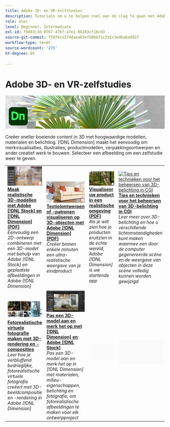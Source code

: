 ```yaml
---
title: Adobe 3D- en VR-zelfstudies
description: Tutorials om u te helpen snel aan de slag te gaan met Adobe 3D en VR
role: User
level: Beginner, Intermediate
exl-id: f9d03c3d-0767-476f-a7e1-0b283cf16cd3
source-git-commit: f5976ce274daea03ef5066f1c292c3ed6a6ad92f
workflow-type: tm+mt
source-wordcount: '275'
ht-degree: 0%

---
```


# Adobe 3D- en VR-zelfstudies

![Creative Cloud Hero-afbeelding](../assets/Dimenio.jpg)

Creëer sneller boeiende content in 3D met hoogwaardige modellen, materialen en belichting. [!DNL Dimension] maakt het eenvoudig om merkvisualisaties, illustraties, productmodellen, verpakkingsontwerpen en ander creatief werk te bouwen. Selecteer een afbeelding om een zelfstudie weer te geven.

<table>
<tr>
 <td>
   <a href="assets/CreateRealistic3DMockupswithAdobeStockandDimension.pdf">
      <img alt="Maak realistische 3D-modellen met Adobe [!DNL Stock] en [!DNL Dimension]" src="assets/CreateRealistic3DMockupswithAdobeStockandDimension.jpg" />
   </a>
    <div>
   <a href="assets/CreateRealistic3DMockupswithAdobeStockandDimension.pdf"><strong>Maak realistische 3D-modellen met Adobe [!DNL Stock] en [!DNL Dimension] (PDF)</strong></a>
    </div>
    <em>Eenvoudig een 2D-ontwerp combineren met een 3D-model met behulp van Adobe [!DNL Stock] en geplaatste afbeeldingen in Adobe [!DNL Dimension]</em>
    <br>
  </td>
  <td>
   <a href="assets/VisualizeTextileDesignsorPatternson3DObjectswithAdobeDimension.pdf">
      <img alt="Textielontwerpen of -patronen visualiseren op 3D-objecten met Adobe [!DNL Dimension]" src="assets/VisualizeTextileDesignsorPatternson3DObjectswithAdobeDimension.jpg" />
   </a>
    <div>
   <a href="assets/VisualizeTextileDesignsorPatternson3DObjectswithAdobeDimension.pdf"><strong>Textielontwerpen of -patronen visualiseren op 3D-objecten met Adobe [!DNL Dimension] (PDF)</strong></a>
    </div>
    <em>Creëer binnen enkele minuten een ultra-realistische weergave van je eindproduct</em>
    <br>
  </td>
  <td>
   <a href="../cce/assets/VisualizeyourProductinaRealisticEnvironment.pdf">
      <img alt="Visualiseer uw product in een realistische omgeving" src="assets/VisualizeyourProductinaRealisticEnvironment.jpg" />
   </a>
    <div>
   <a href="../cce/assets/VisualizeyourProductinaRealisticEnvironment.pdf"><strong>Visualiseer uw product in een realistische omgeving (PDF)</strong></a>
    </div>
    <em>Als je wilt zien hoe je producten eruitzien in de echte wereld, Adobe [!DNL Dimension] is uw startende app</em>
    <br>
  </td>
  <td>
   <a href="mastering3dlighting.md">
      <img alt="Tips en technieken voor het beheersen van 3D-belichting in CGI" src="assets/Mastering3dlighting_1.gif" />
   </a>
    <div>
   <a href="mastering3dlighting.md"><strong>Tips en technieken voor het beheersen van 3D-belichting in CGI</strong></a>
    </div>
    <em>Leer meer over 3D-belichting en hoe u verschillende lichtomstandigheden kunt maken waarmee een door de computer gegenereerde scène en de weergave van objecten in deze scène volledig kunnen worden gewijzigd</em>
    <br>
  </td>
</tr>
<tr>
  <td>
   <a href="photorealistic.md">
      <img alt="Fotorealistische virtuele fotografie maken met 3D-rendering en -composities" src="assets/Photorealistic_TOC.png" />
   </a>
    <div>
   <a href="photorealistic.md"><strong>Fotorealistische virtuele fotografie maken met 3D-rendering en -composities</strong></a>
    </div>
    <em>Leer hoe je verbluffend bedrieglijke, fotorealistische virtuele fotografie creëert met 3D-beeldcompositie en -rendering in Adobe [!DNL Dimension]</em>
    <br>
  </td>
  <td>
   <a href="3ddimensionstock.md">
      <img alt="Pas een 3D-model aan en merk het op met [!DNL Dimension] en Adobe [!DNL Stock]" src="assets/3ddimensionstock.jpg" />
   </a>
    <div>
   <a href="3ddimensionstock.md"><strong>Pas een 3D-model aan en merk het op met [!DNL Dimension] en Adobe [!DNL Stock]</strong></a>
    </div>
    <em>Pas een 3D-model aan en merk het op in [!DNL Dimension] met materialen, milieu-eigenschappen, belichting en fotografie, om fotorealistische afbeeldingen te maken voor elk ontwerpproject</em>
    <br>
  </td>
  <td>
    <img alt="Spacer" src="../assets/Gray_thumbnail.png" />
    <div>
    <br>
  </td>
  <td>
    <img alt="Spacer" src="../assets/Gray_thumbnail.png" />
    <div>
    <br>
  </td>
</tr>
</table>